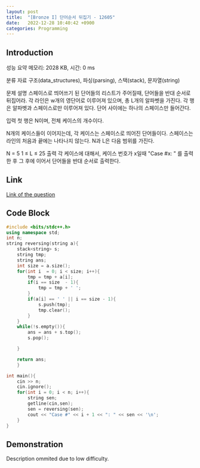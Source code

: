 ```yaml
---
layout: post
title:  "[Bronze I] 단어순서 뒤집기 - 12605"
date:   2022-12-28 10:40:42 +0900
categories: Programming
---
```


## Introduction

성능 요약
메모리: 2028 KB, 시간: 0 ms

분류
자료 구조(data_structures), 파싱(parsing), 스택(stack), 문자열(string)

문제 설명
스페이스로 띄어쓰기 된 단어들의 리스트가 주어질때, 단어들을 반대 순서로 뒤집어라. 각 라인은 w개의 영단어로 이루어져 있으며, 총 L개의 알파벳을 가진다. 각 행은 알파벳과 스페이스로만 이루어져 있다. 단어 사이에는 하나의 스페이스만 들어간다.

입력
첫 행은 N이며, 전체 케이스의 개수이다.

N개의 케이스들이 이어지는데, 각 케이스는 스페이스로 띄어진 단어들이다. 스페이스는 라인의 처음과 끝에는 나타나지 않는다. N과 L은 다음 범위를 가진다.

N = 5
1 ≤ L ≤ 25
출력
각 케이스에 대해서, 케이스 번호가 x일때 "Case #x: " 를 출력한 후 그 후에 이어서 단어들을 반대 순서로 출력한다.

## Link

[Link of the question](https://www.acmicpc.net/problem/12605)

## Code Block

```c++
#include <bits/stdc++.h>
using namespace std;
int n;
string reversing(string a){
    stack<string> s;
    string tmp;
    string ans;
    int size = a.size();
    for(int i  = 0; i < size; i++){
        tmp = tmp + a[i];
        if(i == size  - 1){
            tmp = tmp + ' ';
        }
        if(a[i] == ' ' || i == size - 1){
            s.push(tmp);
            tmp.clear();
        }
    }
    while(!s.empty()){
        ans = ans + s.top();
        s.pop();

    }

    return ans;
    }

int main(){
    cin >> n;
    cin.ignore();
    for(int i = 0; i < n; i++){
        string sen;
        getline(cin,sen);
        sen = reversing(sen);
        cout << "Case #" << i + 1 << ": " << sen << '\n';
    }
}
```

## Demonstration

Description ommited due to low difficulty.
